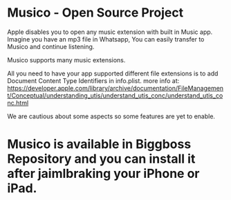 # Musico - Open Source Project

Apple disables you to open any music extension with built in Music app. Imagine you have an mp3 file in Whatsapp, You can easily transfer to Musico and continue listening.

Musico supports many music extensions.

All you need to have your app supported different file extensions is to add Document Content Type Identifiers in info.plist. more info at: https://developer.apple.com/library/archive/documentation/FileManagement/Conceptual/understanding_utis/understand_utis_conc/understand_utis_conc.html

We are cautious about some aspects so some features are yet to enable.




# Musico is available in Biggboss Repository and you can install it after jaimlbraking your iPhone or iPad.
